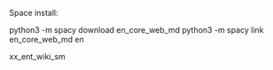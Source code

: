 Space install:

python3 -m spacy download en_core_web_md
python3 -m spacy link en_core_web_md en


xx_ent_wiki_sm